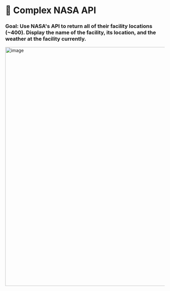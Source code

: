 # 🚀 Complex NASA API

### Goal: Use NASA's API to return all of their facility locations (~400). Display the name of the facility, its location, and the weather at the facility currently. 

<img width="998" height="754" alt="image" src="https://github.com/user-attachments/assets/2db41904-0783-43d8-b8f4-6b08a06e7ac2" />

